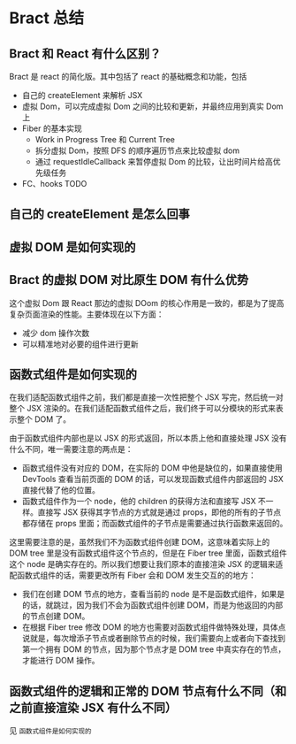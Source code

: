 # Bract 总结

## Bract 和 React 有什么区别？
Bract 是 react 的简化版。其中包括了 react 的基础概念和功能，包括
- 自己的 createElement 来解析 JSX
- 虚拟 Dom，可以完成虚拟 Dom 之间的比较和更新，并最终应用到真实 Dom 上
- Fiber 的基本实现
  - Work in Progress Tree 和 Current Tree
  - 拆分虚拟 Dom，按照 DFS 的顺序遍历节点来比较虚拟 dom
  - 通过 requestIdleCallback 来暂停虚拟 Dom 的比较，让出时间片给高优先级任务
- FC、hooks TODO

## 自己的 createElement 是怎么回事



## 虚拟 DOM 是如何实现的


## Bract 的虚拟 DOM 对比原生 DOM 有什么优势
这个虚拟 Dom 跟 React 那边的虚拟 DOom 的核心作用是一致的，都是为了提高复杂页面渲染的性能。主要体现在以下方面：
- 减少 dom 操作次数
- 可以精准地对必要的组件进行更新

## 函数式组件是如何实现的
在我们适配函数式组件之前，我们都是直接一次性把整个 JSX 写完，然后统一对整个 JSX 渲染的。在我们适配函数式组件之后，我们终于可以分模块的形式来表示整个 DOM 了。

由于函数式组件内部也是以 JSX 的形式返回，所以本质上他和直接处理 JSX 没有什么不同，唯一需要注意的两点是：
- 函数式组件没有对应的 DOM，在实际的 DOM 中他是缺位的，如果直接使用 DevTools 查看当前页面的 DOM 的话，可以发现函数式组件内部返回的 JSX 直接代替了他的位置。
- 函数式组件作为一个 node，他的 children 的获得方法和直接写 JSX 不一样。直接写 JSX 获得其字节点的方式就是通过 props，即他的所有的子节点都存储在 props 里面；而函数式组件的子节点是需要通过执行函数来返回的。

这里需要注意的是，虽然我们不为函数式组件创建 DOM，这意味着实际上的 DOM tree 里是没有函数式组件这个节点的，但是在 Fiber tree 里面，函数式组件这个 node 是确实存在的。所以我们想要让我们原本的直接渲染 JSX 的逻辑来适配函数式组件的话，需要更改所有 Fiber 会和 DOM 发生交互的的地方：
- 我们在创建 DOM 节点的地方，查看当前的 node 是不是函数式组件，如果是的话，就跳过，因为我们不会为函数式组件创建 DOM，而是为他返回的内部的节点创建 DOM。
- 在根据 Fiber tree 修改 DOM 的地方也需要对函数式组件做特殊处理，具体点说就是，每次增添子节点或者删除节点的时候，我们需要向上或者向下查找到第一个拥有 DOM 的节点，因为那个节点才是 DOM  tree 中真实存在的节点，才能进行 DOM 操作。

## 函数式组件的逻辑和正常的 DOM 节点有什么不同（和之前直接渲染 JSX 有什么不同）
见 `函数式组件是如何实现的`

